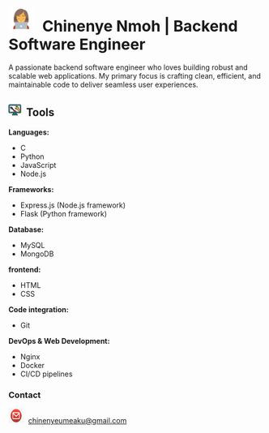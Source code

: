 # <img src="image-1.png" alt="Image 1" height="50" width="50" style="margin-right: 10px;"> <span style="font-size: 30px;">Chinenye Nmoh | Backend Software Engineer</span>

A passionate backend software engineer who loves building robust and scalable web applications. My primary focus is crafting clean, efficient, and maintainable code to deliver seamless user experiences.

## <img src="image-2.png" alt="Image 2" height="25" width="25" style="margin-right: 5px;"> Tools

**Languages:**

- C
- Python
- JavaScript
- Node.js


**Frameworks:**

- Express.js (Node.js framework)
- Flask (Python framework)

**Database:**

- MySQL
- MongoDB

**frontend:**
- HTML
- CSS

**Code integration:**

- Git

**DevOps & Web Development:**
- Nginx
- Docker
- CI/CD pipelines

### Contact
<img src="email.jpeg" alt="Image 2" height="30" width="30" style="margin-right: 5px;"> chinenyeumeaku@gmail.com

